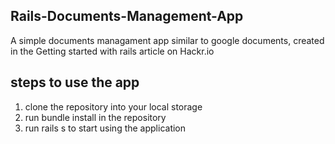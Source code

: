 ## Rails-Documents-Management-App
A simple documents managament app similar to google documents, created in the Getting started with rails article on Hackr.io
## steps to use the app
1. clone the repository into your local storage
2. run bundle install in the repository
3. run rails s to start using the application


